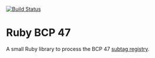 [![Build Status](https://api.travis-ci.com/reutenauer/ruby-bcp47.svg?branch=master)](https://travis-ci.com/reutenauer/ruby-bcp47)
# Ruby BCP 47

A small Ruby library to process the BCP 47 [subtag registry](http://www.iana.org/assignments/language-subtag-registry).
